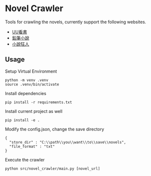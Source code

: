 # Novel Crawler

Tools for crawling the novels, currently support the following websites.
* [UU看書](https://tw.uukanshu.com/)
* [鉛筆小說](https://www.x23qb.com/)
* [小說狂人](https://czbooks.net)

## Usage

Setup Virtual Environment
```
python -m venv .venv
source .venv/bin/activate
```

Install dependencies
```
pip install -r requirements.txt
```

Install current project as well
```
pip install -e .
```

Modify the config.json, change the save directory
```
{
  "store_dir" : "C:\\path\\you\\want\\to\\save\\novels",
  "file_format" : "txt"
}
```

Execute the crawler
```
python src/novel_crawler/main.py [novel_url]
```
